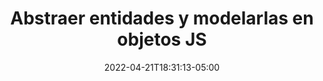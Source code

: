---
title: "Abstraer entidades y modelarlas en objetos JS"
date: 2022-04-21T18:31:13-05:00
description: 'Cómo abstraer entidades y modelarlas en objetos simples de JS.'
---